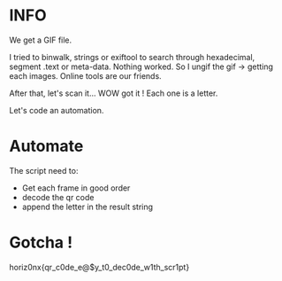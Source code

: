 # INFO

We get a GIF file.

I tried to binwalk, strings or exiftool to search through hexadecimal, segment .text or meta-data. Nothing worked. 
So I ungif the gif -> getting each images. Online tools are our friends.

After that, let's scan it...
WOW got it ! Each one is a letter.

Let's code an automation.

# Automate

The script need to:

- Get each frame in good order
- decode the qr code
- append the letter in the result string

# Gotcha !

horiz0nx{qr_c0de_e@$y_t0_dec0de_w1th_scr1pt}
